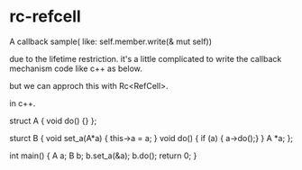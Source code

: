 # rc-refcell
A callback sample( like: self.member.write(&amp; mut self))

due to the lifetime restriction.  it's a little complicated to write the callback mechanism code like c++ as below.

but we can approch this with Rc<RefCell<T>>.

in c++. 


struct A {
   void do() {}
};


sturct B {
    void set_a(A*a) { this->a = a; }
    void do() {
        if (a) { a->do();}
    }
    A *a;
};


int main() {
    A a;
    B b;
    b.set_a(&a);
    b.do();
    return 0;
}
